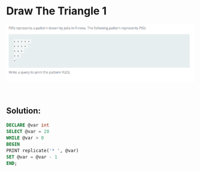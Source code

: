 # Draw The Triangle 1

<div id="header" align="center">
  <img src="https://github.com/MartaCasdelg/SQL-HackerRank-Solutions/blob/main/3.%20Advanced/Images/draw_triangle_1.png" />
</div>

&nbsp;

## Solution:

```sql
DECLARE @var int                 
SELECT @var = 20                 
WHILE @var > 0              
BEGIN                      
PRINT replicate('* ', @var) 
SET @var = @var - 1    
END; 
```